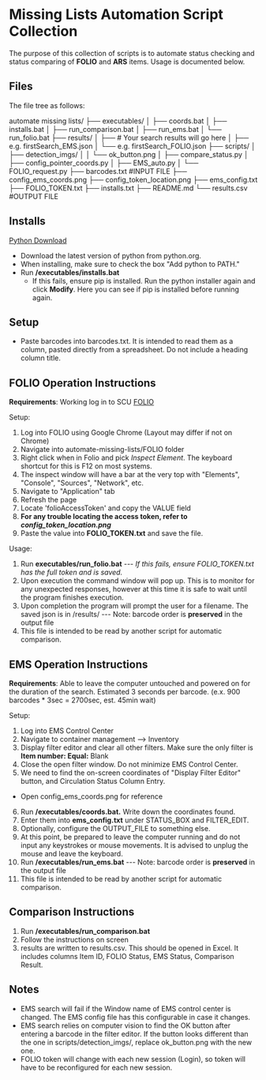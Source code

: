 # Missing Lists Automation Script Collection

The purpose of this collection of scripts is to automate status checking and status comparing of **FOLIO** and **ARS** items. Usage is documented below.

## Files

The file tree as follows: 

automate missing lists/
    ├── executables/
    │   ├── coords.bat
    │   ├── installs.bat
    │   ├── run_comparison.bat
    │   ├── run_ems.bat
    │   └── run_folio.bat
    ├── results/
    │   ├── # Your search results will go here
    │   ├── e.g. firstSearch_EMS.json
    │   └── e.g. firstSearch_FOLIO.json
    ├── scripts/
    │   ├── detection_imgs/
    │   │   └── ok_button.png
    │   ├── compare_status.py
    │   ├── config_pointer_coords.py
    │   ├── EMS_auto.py
    │   └── FOLIO_request.py
    ├── barcodes.txt #INPUT FILE
    ├── config_ems_coords.png
    ├── config_token_location.png
    ├── ems_config.txt
    ├── FOLIO_TOKEN.txt
    ├── installs.txt
    ├── README.md
    └── results.csv #OUTPUT FILE



## Installs
[Python Download](https://www.python.org/downloads/)	
- Download the latest version of python from python.org. 
- When installing, make sure to check the box "Add python to PATH." 
- Run **/executables/installs.bat**
	- If this fails, ensure pip is installed. Run the python installer again and click **Modify**. Here you can see if pip is installed before running again.

## Setup
- Paste barcodes into barcodes.txt. It is intended to read them as a column, pasted directly from a spreadsheet. Do not include a heading column title. 

## FOLIO Operation Instructions
**Requirements**: Working log in to SCU  [FOLIO](https://scu.folio.indexdata.com/)

Setup:
1. Log into FOLIO using Google Chrome (Layout may differ if not on Chrome)
2. Navigate into automate-missing-lists/FOLIO folder
3. Right click when in Folio and pick *Inspect Element*. The keyboard shortcut for this is F12 on most systems.
4. The inspect window will have a bar at the very top with "Elements", "Console", "Sources", "Network", etc.
5. Navigate to "Application" tab
6. Refresh the page
7. Locate 'folioAccessToken' and copy the VALUE field
8. **For any trouble locating the access token, refer to *config_token_location.png***
9. Paste the value into **FOLIO_TOKEN.txt** and save the file.

Usage:
1. Run **executables/run_folio.bat** --- *If this fails, ensure FOLIO_TOKEN.txt has the full token and is saved.*
11. Upon execution the command window will pop up. This is to monitor for any unexpected responses, however at this time it is safe to wait until the program finishes execution.
12. Upon completion the program will prompt the user for a filename. The saved json is in /results/
	--- Note: barcode order is **preserved** in the output file
13. This file is intended to be read by another script for automatic comparison.

## EMS Operation Instructions

**Requirements**: Able to leave the computer untouched and powered on for the duration of the search. Estimated 3 seconds per barcode. (e.x. 900 barcodes * 3sec = 2700sec, est. 45min wait)

Setup:
1. Log into EMS Control Center
2. Navigate to container management --> Inventory
3. Display filter editor and clear all other filters. Make sure the only filter is **Item number: Equal:** Blank
4. Close the open filter window. Do not minimize EMS Control Center.
5. We need to find the on-screen coordinates of "Display Filter Editor" button, and Circulation Status Column Entry.
- Open config_ems_coords.png for reference
6. Run **/executables/coords.bat.** Write down the coordinates found. 
7. Enter them into **ems_config.txt** under STATUS_BOX and FILTER_EDIT.
8. Optionally, configure the OUTPUT_FILE to something else.
9. At this point, be prepared to leave the computer running and do not input any keystrokes or mouse movements. It is advised to unplug the mouse and leave the keyboard.
10. Run **/executables/run_ems.bat**
--- Note: barcode order is **preserved** in the output file
11. This file is intended to be read by another script for automatic comparison.



## Comparison Instructions
1. Run **/executables/run_comparison.bat**
2. Follow the instructions on screen
3. results are written to results.csv. This should be opened in Excel. It includes columns Item ID, FOLIO Status, EMS Status, Comparison Result.


## Notes
- EMS search will fail if the Window name of EMS control center is changed. The EMS config file  has this configurable in case it changes.
- EMS search relies on computer vision to  find the OK button after entering a barcode in the filter editor. If the button looks different than the one in scripts/detection_imgs/, replace ok_button.png with the new one.
- FOLIO token will change with each new session (Login), so token will have to be reconfigured for each new session.


